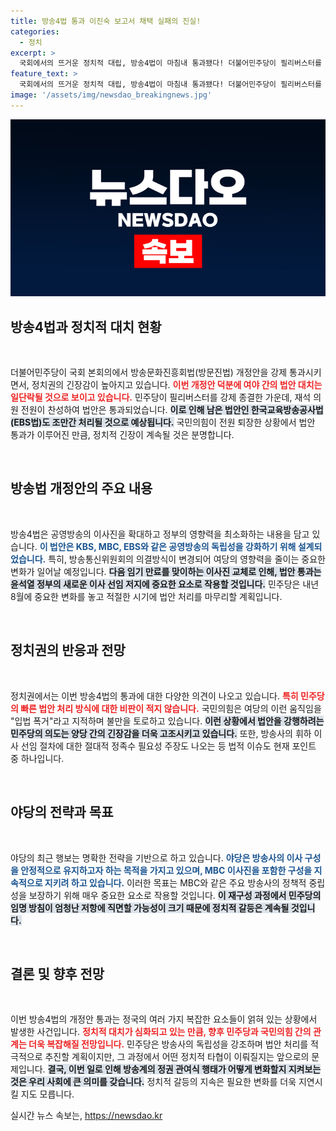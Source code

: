 ```yaml
---
title: 방송4법 통과 이진숙 보고서 채택 실패의 진실!
categories:
  - 정치
excerpt: >
  국회에서의 뜨거운 정치적 대립, 방송4법이 마침내 통과됐다! 더불어민주당이 필리버스터를 강제 종결하고 재석 의원 전원이 찬성한 가운데 방송문화진흥회법 개정안이 가결됨에 따라, 여야의 갈등은 30일 새 국면을 맞이할 참이다.
feature_text: >
  국회에서의 뜨거운 정치적 대립, 방송4법이 마침내 통과됐다! 더불어민주당이 필리버스터를 강제 종결하고 재석 의원 전원이 찬성한 가운데 방송문화진흥회법 개정안이 가결됨에 따라, 여야의 갈등은 30일 새 국면을 맞이할 참이다.
image: '/assets/img/newsdao_breakingnews.jpg'
---
```


<p><img src="/assets/img/newsdao_breakingnews.jpg" alt="ontimetimes 속보" /></p>

<h2 data-ke-size="size26">방송4법과 정치적 대치 현황</h2>

<p data-ke-size="size16">&nbsp;</p>

<p>더불어민주당이 국회 본회의에서 방송문화진흥회법(방문진법) 개정안을 강제 통과시키면서, 정치권의 긴장감이 높아지고 있습니다. <b><span style="color: #ee2323;">이번 개정안 덕분에 여야 간의 법안 대치는 일단락될 것으로 보이고 있습니다.</span></b> 민주당이 필리버스터를 강제 종결한 가운데, 재석 의원 전원이 찬성하여 법안은 통과되었습니다. <b><span style="background-color: #21538527;">이로 인해 남은 법안인 한국교육방송공사법(EBS법)도 조만간 처리될 것으로 예상됩니다.</span></b> 국민의힘이 전원 퇴장한 상황에서 법안 통과가 이루어진 만큼, 정치적 긴장이 계속될 것은 분명합니다. </p>

<p data-ke-size="size16">&nbsp;</p>

<h2 data-ke-size="size26">방송법 개정안의 주요 내용</h2>

<p data-ke-size="size16">&nbsp;</p>

<p>방송4법은 공영방송의 이사진을 확대하고 정부의 영향력을 최소화하는 내용을 담고 있습니다. <b><span style="color: #1a5490;">이 법안은 KBS, MBC, EBS와 같은 공영방송의 독립성을 강화하기 위해 설계되었습니다.</span></b> 특히, 방송통신위원회의 의결방식이 변경되어 여당의 영향력을 줄이는 중요한 변화가 일어날 예정입니다. <b><span style="background-color: #21538527;">다음 임기 만료를 맞이하는 이사진 교체로 인해, 법안 통과는 윤석열 정부의 새로운 이사 선임 저지에 중요한 요소로 작용할 것입니다.</span></b> 민주당은 내년 8월에 중요한 변화를 놓고 적절한 시기에 법안 처리를 마무리할 계획입니다.</p>

<p data-ke-size="size16">&nbsp;</p>

<h2 data-ke-size="size26">정치권의 반응과 전망</h2>

<p data-ke-size="size16">&nbsp;</p>

<p>정치권에서는 이번 방송4법의 통과에 대한 다양한 의견이 나오고 있습니다. <b><span style="color: #ee2323;">특히 민주당의 빠른 법안 처리 방식에 대한 비판이 적지 않습니다.</span></b> 국민의힘은 여당의 이런 움직임을 "입법 폭거"라고 지적하며 불만을 토로하고 있습니다. <b><span style="background-color: #21538527;">이런 상황에서 법안을 강행하려는 민주당의 의도는 양당 간의 긴장감을 더욱 고조시키고 있습니다.</span></b> 또한, 방송사의 휘하 이사 선임 절차에 대한 절대적 정족수 필요성 주장도 나오는 등 법적 이슈도 현재 포인트 중 하나입니다.</p>

<p data-ke-size="size16">&nbsp;</p>

<h2 data-ke-size="size26">야당의 전략과 목표</h2>

<p data-ke-size="size16">&nbsp;</p>

<p>야당의 최근 행보는 명확한 전략을 기반으로 하고 있습니다. <b><span style="color: #1a5490;">야당은 방송사의 이사 구성을 안정적으로 유지하고자 하는 목적을 가지고 있으며, MBC 이사진을 포함한 구성을 지속적으로 지키려 하고 있습니다.</span></b> 이러한 목표는 MBC와 같은 주요 방송사의 정책적 중립성을 보장하기 위해 매우 중요한 요소로 작용할 것입니다. <b><span style="background-color: #21538527;">이 재구성 과정에서 민주당의 임명 방침이 엄청난 저항에 직면할 가능성이 크기 때문에 정치적 갈등은 계속될 것입니다.</span></b></p>

<p data-ke-size="size16">&nbsp;</p>

<h2 data-ke-size="size26">결론 및 향후 전망</h2>

<p data-ke-size="size16">&nbsp;</p>

<p>이번 방송4법의 개정안 통과는 정국의 여러 가지 복잡한 요소들이 얽혀 있는 상황에서 발생한 사건입니다. <b><span style="color: #ee2323;">정치적 대치가 심화되고 있는 만큼, 향후 민주당과 국민의힘 간의 관계는 더욱 복잡해질 전망입니다.</span></b> 민주당은 방송사의 독립성을 강조하며 법안 처리를 적극적으로 추진할 계획이지만, 그 과정에서 어떤 정치적 타협이 이뤄질지는 앞으로의 문제입니다. <b><span style="background-color: #21538527;">결국, 이번 일로 인해 방송계의 정권 관여식 행태가 어떻게 변화할지 지켜보는 것은 우리 사회에 큰 의미를 갖습니다.</span></b> 정치적 갈등의 지속은 필요한 변화를 더욱 지연시킬 지도 모릅니다.</p>
실시간 뉴스 속보는, <a href="https://newsdao.kr" rel="dofollow">https://newsdao.kr</a>


